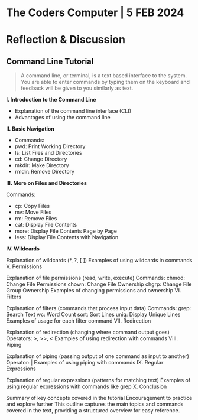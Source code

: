 # The Coders Computer | 5 FEB 2024  

# Reflection & Discussion 

## **Command Line Tutorial**

>A command line, or terminal, is a text based interface to the system. You are able to enter commands by typing them on the keyboard and feedback will be given to you similarly as text.


**I. Introduction to the Command Line**  
* Explanation of the command line interface (CLI)
* Advantages of using the command line

**II. Basic Navigation**
- Commands:
- pwd: Print Working Directory
- ls: List Files and Directories
- cd: Change Directory
- mkdir: Make Directory
- rmdir: Remove Directory

**III. More on Files and Directories**

Commands:
- cp: Copy Files
- mv: Move Files
- rm: Remove Files
- cat: Display File Contents
- more: Display File Contents Page by Page
- less: Display File Contents with Navigation

**IV. Wildcards**

Explanation of wildcards (*, ?, [ ])
Examples of using wildcards in commands
V. Permissions

Explanation of file permissions (read, write, execute)
Commands:
chmod: Change File Permissions
chown: Change File Ownership
chgrp: Change File Group Ownership
Examples of changing permissions and ownership
VI. Filters

Explanation of filters (commands that process input data)
Commands:
grep: Search Text
wc: Word Count
sort: Sort Lines
uniq: Display Unique Lines
Examples of usage for each filter command
VII. Redirection

Explanation of redirection (changing where command output goes)
Operators: >, >>, <
Examples of using redirection with commands
VIII. Piping

Explanation of piping (passing output of one command as input to another)
Operator: |
Examples of using piping with commands
IX. Regular Expressions

Explanation of regular expressions (patterns for matching text)
Examples of using regular expressions with commands like grep
X. Conclusion

Summary of key concepts covered in the tutorial
Encouragement to practice and explore further
This outline captures the main topics and commands covered in the text, providing a structured overview for easy reference.

